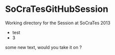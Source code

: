SoCraTesGitHubSession
=====================

Working directory for the Session at SoCraTes 2013

- test
- 3

some new text, would you take it on ?
